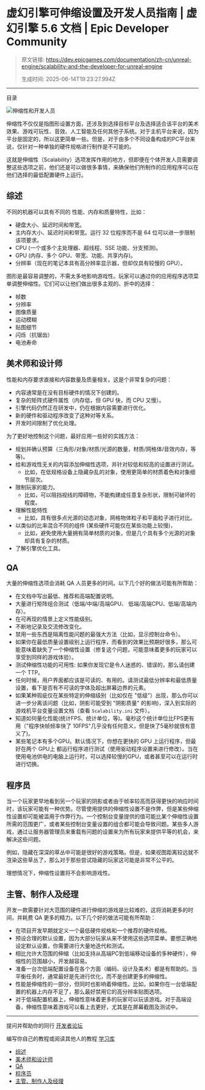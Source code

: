 # 虚幻引擎可伸缩设置及开发人员指南 | 虚幻引擎 5.6 文档 | Epic Developer Community

> 原文链接: https://dev.epicgames.com/documentation/zh-cn/unreal-engine/scalability-and-the-developer-for-unreal-engine
> 
> 生成时间: 2025-06-14T19:23:27.994Z

---

目录

![伸缩性和开发人员](https://dev.epicgames.com/community/api/documentation/image/6f3321d0-3be3-426c-9ae4-483064b059da?resizing_type=fill&width=1920&height=335)

伸缩性不仅仅是指图形设置方面，还涉及到选择目标平台及选择适合该平台的美术效果、游戏可玩性、音效、人工智能及任何其他子系统。对于主机平台来说，因为平台是固定的，所以这更简单一些。但是，对于由多个不同设备构成的PC平台来说，仅针对一种单独的硬件规格进行制作是不可能的。

这就是伸缩性（Scalability）选项发挥作用的地方，但即便在个体开发人员需要调整这些选项之前，他们还是可以做很多事情，来确保他们所制作的应用程序可以在他们选择的最低配置硬件上运行。

## 综述

不同的机器可以具有不同的 性能、内存和质量特性，比如：

-   硬盘大小、延迟时间和带宽。
-   主内存大小、延迟时间和带宽。运行 32 位程序而不是 64 位可以进一步限制该项要求。
-   CPU (一个或多个主处理器、超线程、SSE 功能、分支预测)。
-   GPU (内存、多个 GPU、带宽、功能、共享内存)。
-   分辨率（现在的笔记本具有高分辨率显示器，但却仅具有较慢的 GPU）。

图形是最容易调整的，不需太多地影响游戏性。玩家可以通过你的应用程序选项菜单调整伸缩性。它们可以让他们做出很多主观的、折中的选择：

-   帧数
-   分辨率
-   图像质量
-   运动模糊
-   贴图细节
-   闪烁（抗锯齿）
-   电池寿命

## 美术师和设计师

性能和内存要求直接和内容数量及质量相关。这是个非常复杂的问题：

-   内容通常是在没有目标硬件的情况下创建的。
-   复杂的矩阵式硬件属性（内存低，但 GPU 快，而 CPU 又慢）。
-   引擎代码仍然正在研发中，仍在根据内容需要进行优化。
-   新的硬件和驱动程序改变了这种对等关系。
-   开发时间限制了优化处理。

为了更好地控制这个问题，最好应用一些好的实践方法：

-   规划并确认预算（三角形/对象/材质/光源的数量，材质/网格体/音效内存，等等)。
-   给和游戏性无关的内容添加伸缩性选项，并针对较低和较高的设置进行测试。
    -   比如，在低规格设备上隐藏杂乱的对象，使用更简单的材质着色和对象细节层次。
-   限制玩家的能力。
    -   比如，可以阻挡视线的障碍物，不能构建成任意复杂形状，限制可破坏的程度。
-   理解性能特性
    -   比如，具有很多点光源的动态对象，网格物体粒子和平面粒子进行对比。
-   以类似的比率混合不同的组件 (某些硬件可能仅在某些功能上较慢)，
    -   比如，避免使用大量拥有简单材质的对象，但是几个具有多个光源的对象却具有复杂的材质。
-   了解引擎优化工具。

## QA

大量的伸缩性选项会消耗 QA 人员更多的时间。以下几个好的做法可能有所帮助：

-   在文档中写出最低、推荐和高端配置说明。
-   大量进行矩阵组合测试（低端/中端/高端GPU、 低端/高端CPU、低端/高端内存）。
-   在可再现的情景上定义性能级别。
-   不断地记录及交流修改变化。
-   禁用一些东西是隔离性能问题的最强大方法（比如，显示控制台命令）。
-   如果你在最低质量设置级别上运行程序，而看到的效果比预期好很多，那么可能意味着缺失了一个伸缩性设置（修复这个问题，可能意味着更多的玩家可以享受到同样的游戏体验）。
-   测试伸缩性功能的可用性: 如果你发现它是令人迷惑的、错误的，那么请创建一个 TTP。
-   任何时候，用户界面都应该是可读的、有用的。请测试最低分辨率和最低质量设置，看下是否有不可读的字体及超出屏幕边界的元素。
-   如果某种瑕疵仅在某些特定的伸缩级别（比如仅在 "低级"）出现，那么你可以进一步分离该问题（比如，阴影可能受到 "阴影质量" 的影响)，深入到实际的游戏机平台变量设置文档（查看 `Scalability.ini` 文件）。
-   知道如何量化性能(统计FPS、统计单位，等)。毫秒这个统计单位比FPS更有用（"程序快帧频率快了 10FPS"几乎没有任何意义，但是快了5毫秒就很有意义了)。
-   某些笔记本有多个GPU。默认情况下，你想在更快的 GPU 上运行程序，但最好在两个 GPU上 都运行程序进行测试（使用驱动程序设置来进行修改）。当在使用电池供电的电脑上运行时，可以选择较慢的GPU，或者甚至可以在运行时进行切换。

## 程序员

当一个玩家更早地看到另一个玩家的阴影或者由于帧率较高而获得更快的响应时间时，该玩家可能有一种优势。尽管使用提供的伸缩性设置不是作弊，但是某些伸缩性设置却可能被滥用于作弊行为。一个控制台变量提供的值可能比某个伸缩性设置所需的范围更广，或者某些控制台变量设置的组合都可能会导致问题。某些多人游戏，通过让服务器管理员来重载有问题的设置来为所有玩家来提供平等的机会，来解决这些问题。

例如，隐藏在深深的草丛中可能是很好的游戏策略。但是，如果视图距离较远就不渲染这些草丛了，那么对于那些尝试隐藏的玩家这可能是非常不公平的。

理想情况下，伸缩性设置将不会影响游戏性。

## 主管、制作人及经理

开发一款需要针对大范围的硬件进行伸缩的游戏是比较难的，这将消耗更多的时间，并耗费 QA 更多的精力。以下几个好的做法可能有所帮助：

-   在项目开发早期就定义一个最低硬件规格和一个推荐的硬件规格。
-   预设合理的默认设置，因为大部分玩家从来不使用这些选项菜单。要想正确地设定默认设置，你需要进行大量地迭代和测试。
-   相比允许大范围的伸缩（比如支持从高端PC到低端移动设备的多种硬件），伸缩性的范围越小，开发越容易。
-   准备一台次低端配置设备在各个方面（编码、设计及美术）都是有帮助的。当平衡任务时，通常最好是先进行优化，而不是创建更多的伸缩性。
-   性能是伸缩性的一部分，但同时也影响着伸缩性。比如，如果你在一台低端配置的机器上内存不足了，那么最好禁用它的高分辨率贴图选项。
-   对于低端配置机器上，伸缩性意味着更多的玩家可以玩该游戏。对于高端设备，伸缩性意味着游戏可以看上去更好，尤其是在屏幕截图及测试中。

* * *

提问并帮助你的同行 [开发者论坛](https://forums.unrealengine.com/categories?tag=unreal-engine)

编写你自己的教程或阅读其他人的教程 [学习库](https://dev.epicgames.com/community/unreal-engine/learning)

-   [综述](/documentation/zh-cn/unreal-engine/scalability-and-the-developer-for-unreal-engine#%E7%BB%BC%E8%BF%B0)
-   [美术师和设计师](/documentation/zh-cn/unreal-engine/scalability-and-the-developer-for-unreal-engine#%E7%BE%8E%E6%9C%AF%E5%B8%88%E5%92%8C%E8%AE%BE%E8%AE%A1%E5%B8%88)
-   [QA](/documentation/zh-cn/unreal-engine/scalability-and-the-developer-for-unreal-engine#qa)
-   [程序员](/documentation/zh-cn/unreal-engine/scalability-and-the-developer-for-unreal-engine#%E7%A8%8B%E5%BA%8F%E5%91%98)
-   [主管、制作人及经理](/documentation/zh-cn/unreal-engine/scalability-and-the-developer-for-unreal-engine#%E4%B8%BB%E7%AE%A1%E3%80%81%E5%88%B6%E4%BD%9C%E4%BA%BA%E5%8F%8A%E7%BB%8F%E7%90%86)
